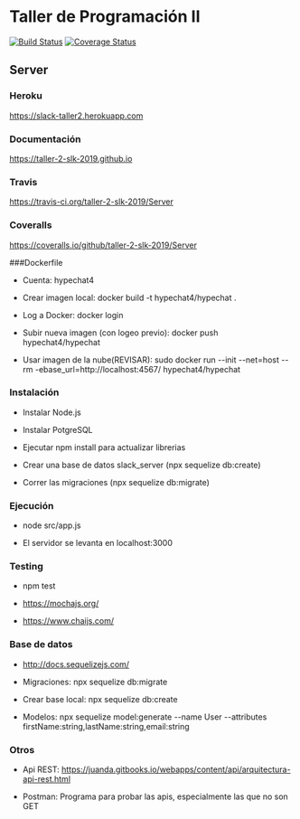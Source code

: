 # Taller de Programación II

[![Build Status](https://travis-ci.org/taller-2-slk-2019/Server.svg?branch=master)](https://travis-ci.org/taller-2-slk-2019/Server)
[![Coverage Status](https://coveralls.io/repos/github/taller-2-slk-2019/Server/badge.svg)](https://coveralls.io/github/taller-2-slk-2019/Server)

## Server

### Heroku

https://slack-taller2.herokuapp.com

### Documentación

https://taller-2-slk-2019.github.io

### Travis

https://travis-ci.org/taller-2-slk-2019/Server

### Coveralls

https://coveralls.io/github/taller-2-slk-2019/Server

###Dockerfile

- Cuenta: hypechat4

- Crear imagen local: docker build -t hypechat4/hypechat .

- Log a Docker: docker login 

- Subir nueva imagen (con logeo previo): docker push hypechat4/hypechat

- Usar imagen de la nube(REVISAR): sudo docker run --init --net=host --rm -ebase_url=http://localhost:4567/ hypechat4/hypechat

### Instalación

- Instalar Node.js

- Instalar PotgreSQL

- Ejecutar npm install para actualizar librerias

- Crear una base de datos slack_server  (npx sequelize db:create)

- Correr las migraciones  (npx sequelize db:migrate)

### Ejecución

- node src/app.js

- El servidor se levanta en localhost:3000

### Testing

- npm test

- https://mochajs.org/

- https://www.chaijs.com/

### Base de datos

- http://docs.sequelizejs.com/

- Migraciones: npx sequelize db:migrate

- Crear base local: npx sequelize db:create

- Modelos: npx sequelize model:generate --name User --attributes firstName:string,lastName:string,email:string

### Otros

- Api REST: https://juanda.gitbooks.io/webapps/content/api/arquitectura-api-rest.html

- Postman: Programa para probar las apis, especialmente las que no son GET

